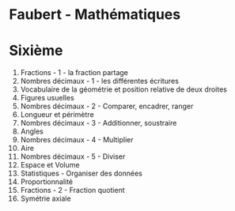 # Faubert - Mathématiques

# Sixième

1. Fractions - 1 - la fraction partage
2. Nombres décimaux - 1 - les différentes écritures
3. Vocabulaire de la géométrie et position relative de deux droites
4. Figures usuelles
5. Nombres décimaux - 2 - Comparer, encadrer, ranger
6. Longueur et périmètre
7. Nombres décimaux - 3 - Additionner, soustraire
8. Angles
9. Nombres décimaux - 4 - Multiplier
10. Aire
11. Nombres décimaux - 5 - Diviser
12. Espace et Volume
13. Statistiques - Organiser des données
14. Proportionnalité
15. Fractions - 2 - Fraction quotient
16. Symétrie axiale